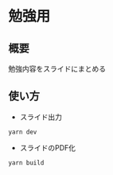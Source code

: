 勉強用
===

## 概要
勉強内容をスライドにまとめる

## 使い方

- スライド出力

```shell
yarn dev
```

- スライドのPDF化

```
yarn build
```
